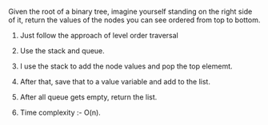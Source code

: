 Given the root of a binary tree, imagine yourself standing on the right side of it, return the values of the nodes you can see ordered from top to bottom.

<!-- Approach -->

1. Just follow the approach of level order traversal

2. Use the stack and queue.

3. I use the stack to add the node values and pop the top elememt.

4. After that, save that to a value variable and add to the list.

5. After all queue gets empty, return the list.

6. Time complexity :- O(n).